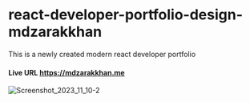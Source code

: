# react-developer-portfolio-design-mdzarakkhan
This is a newly created modern react developer portfolio
#### Live URL https://mdzarakkhan.me
![Screenshot_2023_11_10-2](https://github.com/mdzarakkhan/react-developer-portfolio-design-mdzarakkhan/assets/77382278/fbe256da-b337-45a8-ab7b-c71f0ff88f45)




 
